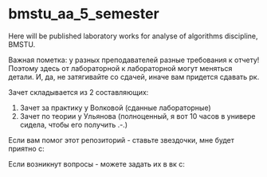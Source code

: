 # bmstu_aa_5_semester
Here will be published laboratory works for analyse of algorithms discipline, BMSTU.

Важная пометка: у разных преподавателей разные требования к отчету! Поэтому здесь от лабораторной к лабораторной могут меняться детали. И, да, не затягивайте со сдачей, иначе вам придется сдавать рк. 

Зачет складывается из 2 составляющих:
1. Зачет за практику у Волковой (сданные лабораторные)
2. Зачет по теории у Ульянова (полноценный, я вот 10 часов в универе сидела, чтобы его получить .-.)

Если вам помог этот репозиторий - ставьте звездочки, мне будет приятно с:

Если возникнут вопросы - можете задать их в вк с:
